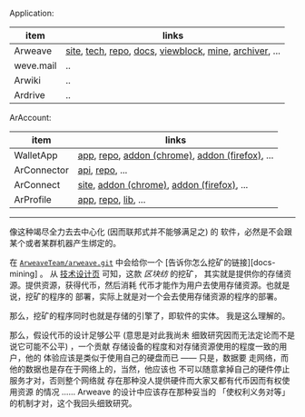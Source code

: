 
[tech]: https://arweave.org/technology
[site]: https://arweave.org
[repo]: https://github.com/ArweaveTeam/arweave.git
[docs]: https://docs.arweave.org

[viewblock]: https://viewblock.io/arweave

Application: 

[docs.mining]: https://docs.arweave.org/info/mining
[tool.firefox]: https://addons.mozilla.org/firefox/addon/arweave

[jsclient.repo]: https://github.com/ArweaveTeam/arweave-js.git
[smart.repo]: https://github.com/ArweaveTeam/SmartWeave.git
[weavemail.repo]: https://github.com/ArweaveTeam/weavemail.git

[arwiki]: https://arwiki.wiki
[arwiki.repo]: https://github.com/luckyr13/arwiki.git

[permacommunity]: https://community.xyz

[ardrive]: https://ardrive.io
[ardrive.app]: https://app.ardrive.io
[ardrive.intro]: https://ardrive.io/what-is-ardrive

[verto]: https://verto.exchange/app
[verto.repo-alpha]: https://github.com/useverto/verto.git
[verto.repo]: https://github.com/useverto/interface.git


[metaweave.account]: https://account.metaweave.xyz

| item | links |
| -- | -- |
| Arweave | [site], [tech], [repo], [docs], [viewblock], [mine][docs.mining], [archiver][tool.firefox], ... |
| weve.mail | .. |
| Arwiki | .. |
| Ardrive | .. |




ArAccount: 

[app]: https://arweave.app
[app.chrome]: https://chrome.google.com/webstore/detail/arweaveapp/hloekinecmafifaghekdjepphlabepkl
[app.firefox]: https://addons.mozilla.org/firefox/addon/arweave-app
[app.repo]: https://github.com/jfbeats/ArweaveWebWallet.git

[arconnect]: https://arconnect.io
[arconnect.chrome]: https://chrome.google.com/webstore/detail/arconnect/einnioafmpimabjcddiinlhmijaionap
[arconnect.firefox]:https://addons.mozilla.org/firefox/addon/arconnect

[arconnector]: https://jfbeats.github.io/ArweaveWalletConnector
[arconnector.repo]: https://github.com/jfbeats/ArweaveWalletConnector.git

[arprofile]: https://arprofile.org
[arprofile.lib::arweave-account.repo]: https://github.com/MetaweaveTeam/arweave-account.git
[arprofile.repo]: https://github.com/MetaweaveTeam/ArProfile.git


| item | links |
| -- | -- |
| WalletApp | [app], [repo][app.repo], [addon (chrome)][app.chrome], [addon (firefox)][app.firefox], ... |
| ArConnector | [api][arconnector], [repo][arconnector.repo], ... |
| ArConnect | [site][arconnect], [addon (chrome)][arconnect.chrome], [addon (firefox)][arconnect.firefox], ... |
| ArProfile | [app][arprofile], [repo][arprofile.repo], [lib][arprofile.lib::arweave-account.repo], ... |







----------

像这种竭尽全力去去中心化 (因而联邦式并不能够满足之) 的
软件，必然是不会跟某个或者某群机器产生绑定的。

在 [`ArweaveTeam/arweave.git`][repo] 中会给你一个
 [告诉你怎么挖矿的链接][docs-mining] 。
从 [技术设计页][tech] 可知，这款 *区块纺* 的挖矿，
其实就是提供你的存储资源。提供资源，获得代币，然后消耗
代币才能作为用户去使用存储资源。也就是说，挖矿的程序的
部署，实际上就是对一个会去使用存储资源的程序的部署。

那么，挖矿的程序同时也就是存储的引擎了，即软件的实体。
我是这么理解的。

那么，假设代币的设计足够公平 (意思是对此我尚未
细致研究因而无法定论而不是说它可能不公平) ，一个贡献
存储设备的程度和对存储资源使用的程度一致的用户，他的
体验应该是类似于使用自己的硬盘而已 —— 只是，数据要
走网络，而他的数据也是存在于网络上的，当然，他应该也
不可以随意拿掉自己的硬件停止服务才对，否则整个网络就
存在那种没人提供硬件而大家又都有代币因而有权使用资源
的情况 …… Arweave 的设计中应该存在那种妥当的
「使权利义务对等」的机制才对，这个我回头细致研究。
